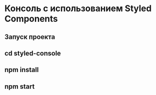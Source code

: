 # Консоль с использованием Styled Components

## Запуск проекта

## cd styled-console
## npm install
## npm start

